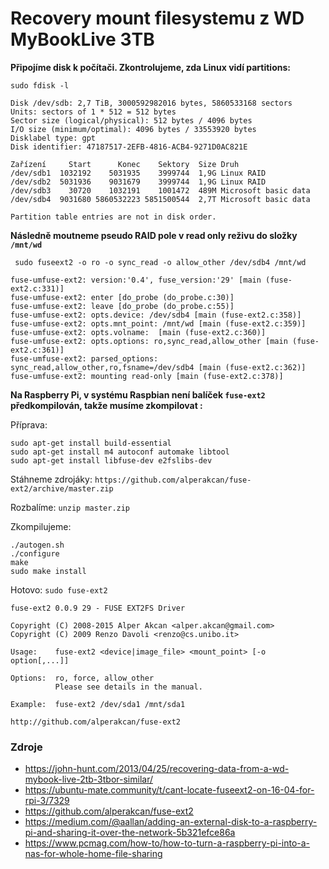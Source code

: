 Recovery mount filesystemu z WD MyBookLive 3TB
==

**Připojíme disk k počítači. Zkontrolujeme, zda Linux vidí partitions:**

`sudo fdisk -l`

```
Disk /dev/sdb: 2,7 TiB, 3000592982016 bytes, 5860533168 sectors
Units: sectors of 1 * 512 = 512 bytes
Sector size (logical/physical): 512 bytes / 4096 bytes
I/O size (minimum/optimal): 4096 bytes / 33553920 bytes
Disklabel type: gpt
Disk identifier: 47187517-2EFB-4816-ACB4-9271D0AC821E

Zařízení     Start      Konec    Sektory  Size Druh
/dev/sdb1  1032192    5031935    3999744  1,9G Linux RAID
/dev/sdb2  5031936    9031679    3999744  1,9G Linux RAID
/dev/sdb3    30720    1032191    1001472  489M Microsoft basic data
/dev/sdb4  9031680 5860532223 5851500544  2,7T Microsoft basic data

Partition table entries are not in disk order.
```

**Následně moutneme pseudo RAID pole v read only reživu do složky `/mnt/wd`**

` sudo fuseext2 -o ro -o sync_read -o allow_other /dev/sdb4 /mnt/wd`

```
fuse-umfuse-ext2: version:'0.4', fuse_version:'29' [main (fuse-ext2.c:331)]
fuse-umfuse-ext2: enter [do_probe (do_probe.c:30)]
fuse-umfuse-ext2: leave [do_probe (do_probe.c:55)]
fuse-umfuse-ext2: opts.device: /dev/sdb4 [main (fuse-ext2.c:358)]
fuse-umfuse-ext2: opts.mnt_point: /mnt/wd [main (fuse-ext2.c:359)]
fuse-umfuse-ext2: opts.volname:  [main (fuse-ext2.c:360)]
fuse-umfuse-ext2: opts.options: ro,sync_read,allow_other [main (fuse-ext2.c:361)]
fuse-umfuse-ext2: parsed_options: sync_read,allow_other,ro,fsname=/dev/sdb4 [main (fuse-ext2.c:362)]
fuse-umfuse-ext2: mounting read-only [main (fuse-ext2.c:378)]
```

**Na Raspberry Pi, v systému Raspbian není balíček `fuse-ext2` předkompilován, takže musíme zkompilovat :**

Příprava:
```
sudo apt-get install build-essential
sudo apt-get install m4 autoconf automake libtool
sudo apt-get install libfuse-dev e2fslibs-dev
```

Stáhneme zdrojáky: `https://github.com/alperakcan/fuse-ext2/archive/master.zip`

Rozbalíme: `unzip master.zip`

Zkompilujeme:
```
./autogen.sh
./configure
make
sudo make install
```
Hotovo: `sudo fuse-ext2`

```
fuse-ext2 0.0.9 29 - FUSE EXT2FS Driver

Copyright (C) 2008-2015 Alper Akcan <alper.akcan@gmail.com>
Copyright (C) 2009 Renzo Davoli <renzo@cs.unibo.it>

Usage:    fuse-ext2 <device|image_file> <mount_point> [-o option[,...]]

Options:  ro, force, allow_other
          Please see details in the manual.

Example:  fuse-ext2 /dev/sda1 /mnt/sda1

http://github.com/alperakcan/fuse-ext2
```

### Zdroje
- https://john-hunt.com/2013/04/25/recovering-data-from-a-wd-mybook-live-2tb-3tbor-similar/
- https://ubuntu-mate.community/t/cant-locate-fuseext2-on-16-04-for-rpi-3/7329
- https://github.com/alperakcan/fuse-ext2
- https://medium.com/@aallan/adding-an-external-disk-to-a-raspberry-pi-and-sharing-it-over-the-network-5b321efce86a
- https://www.pcmag.com/how-to/how-to-turn-a-raspberry-pi-into-a-nas-for-whole-home-file-sharing
